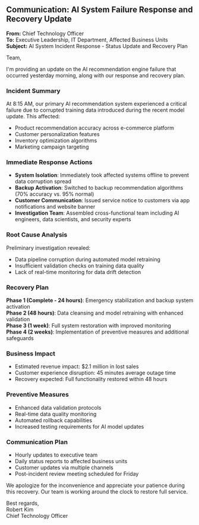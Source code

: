 ## Communication: AI System Failure Response and Recovery Update

**From:** Chief Technology Officer  
**To:** Executive Leadership, IT Department, Affected Business Units  
**Subject:** AI System Incident Response - Status Update and Recovery Plan  

Team,

I'm providing an update on the AI recommendation engine failure that occurred yesterday morning, along with our response and recovery plan.

### Incident Summary
At 8:15 AM, our primary AI recommendation system experienced a critical failure due to corrupted training data introduced during the recent model update. This affected:
- Product recommendation accuracy across e-commerce platform
- Customer personalization features
- Inventory optimization algorithms
- Marketing campaign targeting

### Immediate Response Actions
- **System Isolation**: Immediately took affected systems offline to prevent data corruption spread
- **Backup Activation**: Switched to backup recommendation algorithms (70% accuracy vs. 95% normal)
- **Customer Communication**: Issued service notice to customers via app notifications and website banner
- **Investigation Team**: Assembled cross-functional team including AI engineers, data scientists, and security experts

### Root Cause Analysis
Preliminary investigation revealed:
- Data pipeline corruption during automated model retraining
- Insufficient validation checks on training data quality
- Lack of real-time monitoring for data drift detection

### Recovery Plan
**Phase 1 (Complete - 24 hours)**: Emergency stabilization and backup system activation  
**Phase 2 (48 hours)**: Data cleansing and model retraining with enhanced validation  
**Phase 3 (1 week)**: Full system restoration with improved monitoring  
**Phase 4 (2 weeks)**: Implementation of preventive measures and additional safeguards  

### Business Impact
- Estimated revenue impact: $2.1 million in lost sales
- Customer experience disruption: 45 minutes average outage time
- Recovery expected: Full functionality restored within 48 hours

### Preventive Measures
- Enhanced data validation protocols
- Real-time data quality monitoring
- Automated rollback capabilities
- Increased testing requirements for AI model updates

### Communication Plan
- Hourly updates to executive team
- Daily status reports to affected business units
- Customer updates via multiple channels
- Post-incident review meeting scheduled for Friday

We apologize for the inconvenience and appreciate your patience during this recovery. Our team is working around the clock to restore full service.

Best regards,  
Robert Kim  
Chief Technology Officer
